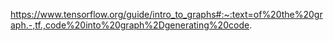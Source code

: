 https://www.tensorflow.org/guide/intro_to_graphs#:~:text=of%20the%20graph.-,tf.,code%20into%20graph%2Dgenerating%20code. 
